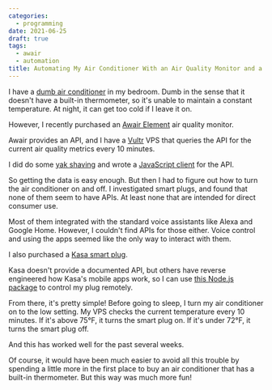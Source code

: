 ```yaml
---
categories:
  - programming
date: 2021-06-25
draft: true
tags:
  - awair
  - automation
title: Automating My Air Conditioner With an Air Quality Monitor and a Smart Plug
---
```


I have a [dumb air
conditioner](https://www.amazon.com/FRIGIDAIRE-Window-Mounted-Mini-Compact-Conditioner-Mechanical/dp/B07RGM11L5?dchild=1&keywords=FFRA051WAE&qid=1624627381&sr=8-1&linkCode=ll1&tag=thdalo00-20&linkId=d0fafe5ee30721cc59f340ab0f51e65c&language=en_US&ref_=as_li_ss_tl)
in my bedroom. Dumb in the sense that it doesn't have a built-in thermometer, so
it's unable to maintain a constant temperature.  At night, it can get too cold
if I leave it on.

However, I recently purchased an [Awair
Element](https://www.amazon.com/Awair-Element-Indoor-Quality-Monitor/dp/B082ZF4H37?dchild=1&keywords=awair&qid=1624626960&sr=8-2&linkCode=ll1&tag=thdalo00-20&linkId=34fc6a3e4ccbe8f3e5beb50b77c2c7a6&language=en_US&ref_=as_li_ss_tl)
air quality monitor.

Awair provides an API, and I have a [Vultr](https://www.vultr.com/?ref=8613934)
VPS that queries the API for the current air quality metrics every 10 minutes.

I did do some [yak shaving](https://americanexpress.io/yak-shaving/) and wrote a
[JavaScript client](https://github.com/dguo/awair-js) for the API.

So getting the data is easy enough. But then I had to figure out how to turn the
air conditioner on and off. I investigated smart plugs, and found that none of
them seem to have APIs. At least none that are intended for direct consumer use.

Most of them integrated with the standard voice assistants like Alexa and Google
Home. However, I couldn't find APIs for those either. Voice control and using
the apps seemed like the only way to interact with them.

I also purchased a [Kasa smart
plug](https://www.amazon.com/gp/product/B07B8W2KHZ?ie=UTF8&psc=1&linkCode=ll1&tag=thdalo00-20&linkId=4efab939c1bf19091d95a7bc89c0f0db&language=en_US&ref_=as_li_ss_tl).

Kasa doesn't provide a documented API, but others have reverse engineered how
Kasa's mobile apps work, so I can use [this Node.js
package](https://github.com/konsumer/kasa_control) to control my plug remotely.

From there, it's pretty simple! Before going to sleep, I turn my air conditioner
on to the low setting. My VPS checks the current temperature every 10 minutes.
If it's above 75°F, it turns the smart plug on. If it's under 72°F, it turns the
smart plug off.

And this has worked well for the past several weeks.

Of course, it would have been much easier to avoid all this trouble by spending
a little more in the first place to buy an air conditioner that has a built-in
thermometer. But this way was much more fun!
